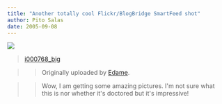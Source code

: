 ```yaml
---
title: "Another totally cool Flickr/BlogBridge SmartFeed shot"
author: Pito Salas
date: 2005-09-08
---
```


[![](https://i0.wp.com/static.flickr.com/29/41511313_50725fd590_m.jpg?w=584)](<http://www.flickr.com/photos/53838548@N00/41511313/>
"photo sharing")

>>

>>  
>  [i000768_big](<http://www.flickr.com/photos/53838548@N00/41511313/>)
>>

>> Originally uploaded by
[Edame](<http://www.flickr.com/people/53838548@N00/>).  
>
>>

>> Wow, I am getting some amazing pictures. I'm not sure what this is nor
whether it's doctored but it's impressive!


